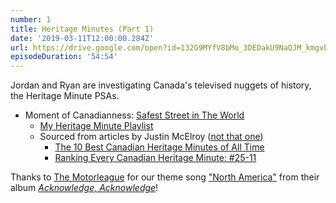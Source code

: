 ```yaml
---
number: 1
title: Heritage Minutes (Part 1)
date: '2019-03-11T12:00:00.284Z'
url: https://drive.google.com/open?id=132G9MYfV8bMo_3DEDakU9NaQJM_kmgvb
episodeDuration: '54:54'
---
```


Jordan and Ryan are investigating Canada's televised nuggets of history, the Heritage Minute PSAs.

<!-- end -->

* Moment of Canadianness: [Safest Street in The World](https://www.reddit.com/r/ContagiousLaughter/comments/9o6lhr/the_safest_street_in_the_world/?utm_source=share&utm_medium=web2x)
    * [My Heritage Minute Playlist](https://www.youtube.com/playlist?list=PLByS-hlj65aUUgbC4cTYvP6hVBTaH4TaJ)
    * Sourced from articles by Justin McElroy ([not that one](https://www.themcelroy.family/))
        * [The 10 Best Canadian Heritage Minutes of All Time](https://justinmcelroy.com/2014/11/19/the-10-best-canadian-heritage-minutes-of-all-time/)
        * [Ranking Every Canadian Heritage Minute: #25-11](https://justinmcelroy.com/2014/11/14/ranking-every-canadian-heritage-minute-25-10/)

Thanks to [The Motorleague](https://www.themotorleague.ca/) for our theme song ["North America"](https://themotorleague.bandcamp.com/track/north-america-2) from their album *[Acknowledge, Acknowledge](https://themotorleague.bandcamp.com/album/acknowledge-acknowledge-2)*!
